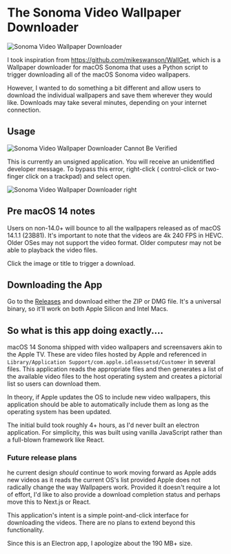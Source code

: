 # The Sonoma Video Wallpaper Downloader

![Sonoma Video Wallpaper Downloader](http://blog.greggant.com/images/posts/2024-01-24-sonoma-downloader-v1.png)

I took inspiration from https://github.com/mikeswanson/WallGet, which is a Wallpaper downloader for macOS Sonoma that uses a Python script to trigger downloading all of the macOS Sonoma video wallpapers.

However, I wanted to do something a bit different and allow users to download the individual wallpapers and save them wherever they would like. Downloads may take several minutes, depending on your internet connection.

## Usage

![Sonoma Video Wallpaper Downloader Cannot Be Verified](http://blog.greggant.com/images/posts/2024-01-24-cannot-be-verified.png)

This is currently an unsigned application. You will receive an unidentified developer message. To bypass this error, right-click ( control-click or two-finger click on a trackpad) and select open.

![Sonoma Video Wallpaper Downloader right](http://blog.greggant.com/images/posts/2024-01-24-right-click.png)


## Pre macOS 14 notes

Users on non-14.0+ will bounce to all the wallpapers released as of macOS 14.1.1 (23B81). It's important to note that the videos are 4k 240 FPS in HEVC. Older OSes may not support the video format. Older computesr may not be able to playback the video files.

Click the image or title to trigger a download.


## Downloading the App

Go to the [Releases](https://github.com/fuzzywalrus/sonoma-wallpaper-downloader/releases) and download either the ZIP or DMG file. It's a universal binary, so it'll work on both Apple Silicon and Intel Macs. 

## So what is this app doing exactly....

macOS 14 Sonoma shipped with video wallpapers and screensavers akin to the Apple TV. These are video files hosted by Apple and referenced in `Library/Application Support/com.apple.idleassetsd/Customer` in several files. This application reads the appropriate files and then generates a list of the available video files to the host operating system and creates a pictorial list so users can download them.

In theory, if Apple updates the OS to include new video wallpapers, this application should be able to automatically include them as long as the operating system has been updated.

The initial build took roughly 4+ hours, as I'd never built an electron application. For simplicity, this was built using vanilla JavaScript rather than a full-blown framework like React.


### Future release plans

he current design _should_ continue to work moving forward as Apple adds new videos as it reads the current OS's list provided Apple does not radically change the way Wallpapers work. Provided it doesn't require a lot of effort, I'd like to also provide a download completion status and perhaps move this to Next.js or React.

This application's intent is a simple point-and-click interface for downloading the videos. There are no plans to extend beyond this functionality. 

Since this is an Electron app, I apologize about the 190 MB+ size. 
